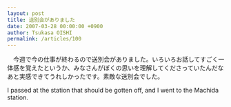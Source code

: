 ```yaml
---
layout: post
title: 送別会がありました
date: 2007-03-28 00:00:00 +0900
author: Tsukasa OISHI
permalink: /articles/100
---
```


　今週で今の仕事が終わるので送別会がありました。いろいろお話してすごく一体感を覚えたというか、みなさんがぼくの思いを理解してくださっていたんだなあと実感できてうれしかったです。素敵な送別会でした。

I passed at the station that should be gotten off, and I went to the Machida station.

